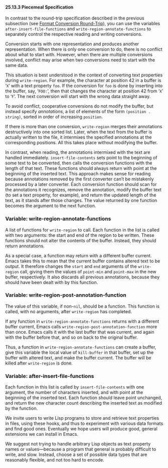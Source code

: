 

#### 25.13.3 Piecemeal Specification

In contrast to the round-trip specification described in the previous subsection (see [Format Conversion Round-Trip](Format-Conversion-Round_002dTrip.html)), you can use the variables `after-insert-file-functions` and `write-region-annotate-functions` to separately control the respective reading and writing conversions.

Conversion starts with one representation and produces another representation. When there is only one conversion to do, there is no conflict about what to start with. However, when there are multiple conversions involved, conflict may arise when two conversions need to start with the same data.

This situation is best understood in the context of converting text properties during `write-region`. For example, the character at position 42 in a buffer is ‘`X`’ with a text property `foo`. If the conversion for `foo` is done by inserting into the buffer, say, ‘`FOO:`’, then that changes the character at position 42 from ‘`X`’ to ‘`F`’. The next conversion will start with the wrong data straight away.

To avoid conflict, cooperative conversions do not modify the buffer, but instead specify *annotations*, a list of elements of the form `(position . string)`, sorted in order of increasing `position`.

If there is more than one conversion, `write-region` merges their annotations destructively into one sorted list. Later, when the text from the buffer is actually written to the file, it intermixes the specified annotations at the corresponding positions. All this takes place without modifying the buffer.

In contrast, when reading, the annotations intermixed with the text are handled immediately. `insert-file-contents` sets point to the beginning of some text to be converted, then calls the conversion functions with the length of that text. These functions should always return with point at the beginning of the inserted text. This approach makes sense for reading because annotations removed by the first converter can’t be mistakenly processed by a later converter. Each conversion function should scan for the annotations it recognizes, remove the annotation, modify the buffer text (to set a text property, for example), and return the updated length of the text, as it stands after those changes. The value returned by one function becomes the argument to the next function.

### Variable: **write-region-annotate-functions**

A list of functions for `write-region` to call. Each function in the list is called with two arguments: the start and end of the region to be written. These functions should not alter the contents of the buffer. Instead, they should return annotations.

As a special case, a function may return with a different buffer current. Emacs takes this to mean that the current buffer contains altered text to be output. It therefore changes the `start` and `end` arguments of the `write-region` call, giving them the values of `point-min` and `point-max` in the new buffer, respectively. It also discards all previous annotations, because they should have been dealt with by this function.

### Variable: **write-region-post-annotation-function**

The value of this variable, if non-`nil`, should be a function. This function is called, with no arguments, after `write-region` has completed.

If any function in `write-region-annotate-functions` returns with a different buffer current, Emacs calls `write-region-post-annotation-function` more than once. Emacs calls it with the last buffer that was current, and again with the buffer before that, and so on back to the original buffer.

Thus, a function in `write-region-annotate-functions` can create a buffer, give this variable the local value of `kill-buffer` in that buffer, set up the buffer with altered text, and make the buffer current. The buffer will be killed after `write-region` is done.

### Variable: **after-insert-file-functions**

Each function in this list is called by `insert-file-contents` with one argument, the number of characters inserted, and with point at the beginning of the inserted text. Each function should leave point unchanged, and return the new character count describing the inserted text as modified by the function.

We invite users to write Lisp programs to store and retrieve text properties in files, using these hooks, and thus to experiment with various data formats and find good ones. Eventually we hope users will produce good, general extensions we can install in Emacs.

We suggest not trying to handle arbitrary Lisp objects as text property names or values—because a program that general is probably difficult to write, and slow. Instead, choose a set of possible data types that are reasonably flexible, and not too hard to encode.
